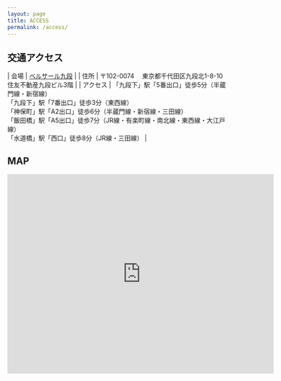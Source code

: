 ```yaml
---
layout: page
title: ACCESS
permalink: /access/
---
```

## 交通アクセス

| 会場 | [ベルサール九段](http://www.tokyoipo.com/event/map/kudan2.html) |
| 住所 | 〒102-0074　 東京都千代田区九段北1-8-10　住友不動産九段ビル3階 |
| アクセス | 「九段下」駅「5番出口」徒歩5分（半蔵門線・新宿線）<br>「九段下」駅「7番出口」徒歩3分（東西線）<br>「神保町」駅「A2出口」徒歩6分（半蔵門線・新宿線・三田線）<br>「飯田橋」駅「A5出口」徒歩7分（JR線・有楽町線・南北線・東西線・大江戸線）<br>「水道橋」駅「西口」徒歩8分（JR線・三田線） |

## MAP

<iframe src="https://www.google.com/maps/embed?pb=!1m18!1m12!1m3!1d3240.1605903942227!2d139.74911467578843!3d35.69766557258192!2m3!1f0!2f0!3f0!3m2!1i1024!2i768!4f13.1!3m3!1m2!1s0x60188c6ab994d16b%3A0x8481025621df87c5!2z44CSMTAyLTAwNzMgVG9reW8sIENoaXlvZGEgQ2l0eSwgS3VkYW5raXRhLCAxLWNoxY1tZeKIkjjiiJIxMCDkvY_lj4vkuI3li5XnlKPkuZ3mrrXjg5Pjg6sgM-majg!5e0!3m2!1sen!2sjp!4v1695531406343!5m2!1sen!2sjp" width="600" height="450" style="border:0;" allowfullscreen="" loading="lazy" referrerpolicy="no-referrer-when-downgrade"></iframe>